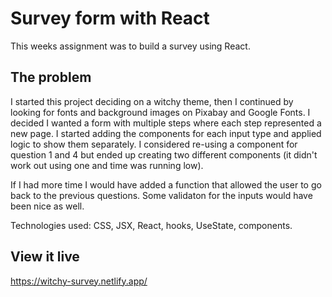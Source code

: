 # Survey form with React

This weeks assignment was to build a survey using React. 

## The problem

I started this project deciding on a witchy theme, then I continued by looking for fonts and background images on Pixabay and Google Fonts. I decided I wanted a form with multiple steps where each step represented a new page. I started adding the components for each input type and applied logic to show them separately. I considered re-using a component for question 1 and 4 but ended up creating two different components (it didn't work out using one and time was running low). 

If I had more time I would have added a function that allowed the user to go back to the previous questions. Some validaton for the inputs would have been nice as well.

Technologies used: CSS, JSX, React, hooks, UseState, components.

## View it live

https://witchy-survey.netlify.app/




